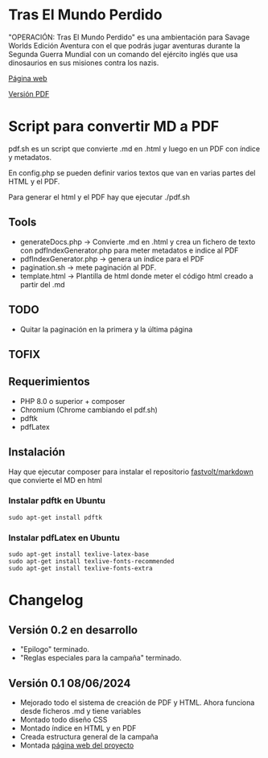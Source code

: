 # Tras El Mundo Perdido
"OPERACIÓN: Tras El Mundo Perdido" es una ambientación para Savage Worlds Edición Aventura con el que podrás jugar aventuras durante la Segunda Guerra Mundial con un comando del ejército inglés que usa dinosaurios en sus misiones contra los nazis.

[Página web](https://mundoperdido.gwannon.com/)

[Versión PDF](https://mundoperdido.gwannon.com/pdf/)


# Script para convertir MD a PDF
pdf.sh es un script que convierte .md en .html y luego en un PDF con índice y metadatos.

En config.php se pueden definir varios textos que van en varias partes del HTML y el PDF.

Para generar el html y el PDF hay que ejecutar ./pdf.sh

## Tools
* generateDocs.php -> Convierte .md en .html y crea un fichero de texto con pdfIndexGenerator.php para meter metadatos e indice al PDF 
* pdfIndexGenerator.php -> genera un índice para el PDF
* pagination.sh -> mete paginación al PDF.
* template.html -> Plantilla de html donde meter el código html creado a partir del .md

## TODO
* Quitar la paginación en la primera y la última página

## TOFIX

## Requerimientos
* PHP 8.0 o superior + composer
* Chromium (Chrome cambiando el pdf.sh)
* pdftk
* pdfLatex

## Instalación

Hay que ejecutar composer para instalar el repositorio [fastvolt/markdown](https://github.com/fastvolt/markdown) que convierte el MD en html

### Instalar pdftk en Ubuntu
```
sudo apt-get install pdftk
```

### Instalar pdfLatex en Ubuntu
```
sudo apt-get install texlive-latex-base
sudo apt-get install texlive-fonts-recommended
sudo apt-get install texlive-fonts-extra
```

# Changelog

## Versión 0.2 en desarrollo
* "Epilogo" terminado.
* "Reglas especiales para la campaña" terminado.

## Versión 0.1 08/06/2024
* Mejorado todo el sistema de creación de PDF y HTML. Ahora funciona desde ficheros .md y tiene variables
* Montado todo diseño CSS
* Montado índice en HTML y en PDF
* Creada estructura general de la campaña
* Montada [página web del proyecto](https://mundoperdido.gwannon.com/)